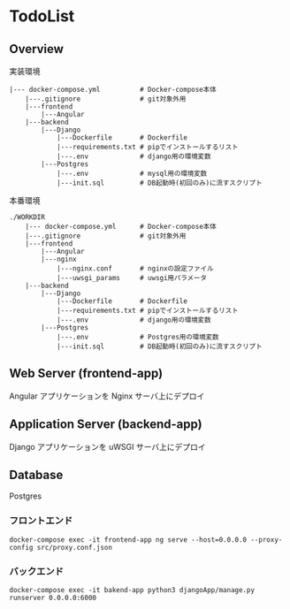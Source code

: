 # TodoList

## Overview

実装環境
```
|--- docker-compose.yml          # Docker-compose本体
    |---.gitignore               # git対象外用
    |---frontend
        |---Angular
    |---backend
        |---Django
            |---Dockerfile       # Dockerfile
            |---requirements.txt # pipでインストールするリスト
            |---.env             # django用の環境変数
        |---Postgres
            |---.env             # mysql用の環境変数
            |---init.sql         # DB起動時(初回のみ)に流すスクリプト
```


本番環境
```
./WORKDIR
    |--- docker-compose.yml      # Docker-compose本体
    |---.gitignore               # git対象外用
    |---frontend
        |---Angular
        |---nginx
            |---nginx.conf       # nginxの設定ファイル
            |---uwsgi_params     # uwsgi用パラメータ
    |---backend
        |---Django
            |---Dockerfile       # Dockerfile
            |---requirements.txt # pipでインストールするリスト
            |---.env             # django用の環境変数
        |---Postgres
            |---.env             # Postgres用の環境変数
            |---init.sql         # DB起動時(初回のみ)に流すスクリプト
```

## Web Server (frontend-app)
Angular アプリケーションを Nginx サーバ上にデプロイ

## Application Server (backend-app)
Django アプリケーションを uWSGI サーバ上にデプロイ

## Database
Postgres

### フロントエンド
```
docker-compose exec -it frontend-app ng serve --host=0.0.0.0 --proxy-config src/proxy.conf.json
```

### バックエンド
```
docker-compose exec -it bakend-app python3 djangoApp/manage.py runserver 0.0.0.0:6000
```

